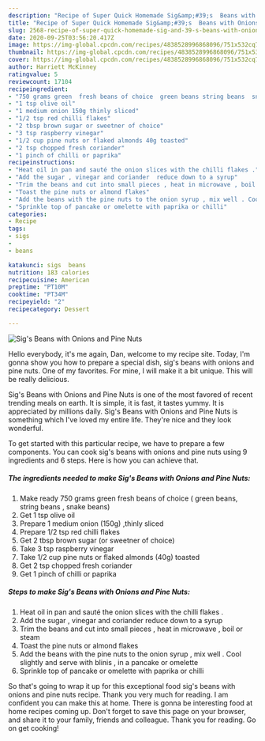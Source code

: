 ```yaml
---
description: "Recipe of Super Quick Homemade Sig&amp;#39;s  Beans with Onions and Pine Nuts"
title: "Recipe of Super Quick Homemade Sig&amp;#39;s  Beans with Onions and Pine Nuts"
slug: 2568-recipe-of-super-quick-homemade-sig-and-39-s-beans-with-onions-and-pine-nuts
date: 2020-09-25T03:56:20.417Z
image: https://img-global.cpcdn.com/recipes/4838528996868096/751x532cq70/sigs-beans-with-onions-and-pine-nuts-recipe-main-photo.jpg
thumbnail: https://img-global.cpcdn.com/recipes/4838528996868096/751x532cq70/sigs-beans-with-onions-and-pine-nuts-recipe-main-photo.jpg
cover: https://img-global.cpcdn.com/recipes/4838528996868096/751x532cq70/sigs-beans-with-onions-and-pine-nuts-recipe-main-photo.jpg
author: Harriett McKinney
ratingvalue: 5
reviewcount: 17104
recipeingredient:
- "750 grams green  fresh beans of choice  green beans string beans  snake beans"
- "1 tsp olive oil"
- "1 medium onion 150g thinly sliced"
- "1/2 tsp red chilli flakes"
- "2 tbsp brown sugar or sweetner of choice"
- "3 tsp raspberry vinegar"
- "1/2 cup pine nuts or flaked almonds 40g toasted"
- "2 tsp chopped fresh coriander"
- "1 pinch of chilli or paprika"
recipeinstructions:
- "Heat oil in pan and sauté the onion slices with the chilli flakes ."
- "Add the sugar , vinegar and coriander  reduce down to a syrup"
- "Trim the beans and cut into small pieces , heat in microwave , boil or steam"
- "Toast the pine nuts or almond flakes"
- "Add the beans with the pine nuts to the onion syrup , mix well . Cool slightly and serve with blinis , in a pancake or  omelette"
- "Sprinkle top of pancake or omelette with paprika or chilli"
categories:
- Recipe
tags:
- sigs
- 
- beans

katakunci: sigs  beans 
nutrition: 183 calories
recipecuisine: American
preptime: "PT10M"
cooktime: "PT34M"
recipeyield: "2"
recipecategory: Dessert

---
```



![Sig&#39;s  Beans with Onions and Pine Nuts](https://img-global.cpcdn.com/recipes/4838528996868096/751x532cq70/sigs-beans-with-onions-and-pine-nuts-recipe-main-photo.jpg)

Hello everybody, it's me again, Dan, welcome to my recipe site. Today, I'm gonna show you how to prepare a special dish, sig&#39;s  beans with onions and pine nuts. One of my favorites. For mine, I will make it a bit unique. This will be really delicious.

Sig&#39;s  Beans with Onions and Pine Nuts is one of the most favored of recent trending meals on earth. It is simple, it is fast, it tastes yummy. It is appreciated by millions daily. Sig&#39;s  Beans with Onions and Pine Nuts is something which I've loved my entire life. They're nice and they look wonderful.




To get started with this particular recipe, we have to prepare a few components. You can cook sig&#39;s  beans with onions and pine nuts using 9 ingredients and 6 steps. Here is how you can achieve that.

<!--inarticleads1-->

##### The ingredients needed to make Sig&#39;s  Beans with Onions and Pine Nuts:

1. Make ready 750 grams green  fresh beans of choice ( green beans, string beans , snake beans)
1. Get 1 tsp olive oil
1. Prepare 1 medium onion (150g) ,thinly sliced
1. Prepare 1/2 tsp red chilli flakes
1. Get 2 tbsp brown sugar (or sweetner of choice)
1. Take 3 tsp raspberry vinegar
1. Take 1/2 cup pine nuts or flaked almonds (40g) toasted
1. Get 2 tsp chopped fresh coriander
1. Get 1 pinch of chilli or paprika




<!--inarticleads2-->

##### Steps to make Sig&#39;s  Beans with Onions and Pine Nuts:

1. Heat oil in pan and sauté the onion slices with the chilli flakes .
1. Add the sugar , vinegar and coriander  reduce down to a syrup
1. Trim the beans and cut into small pieces , heat in microwave , boil or steam
1. Toast the pine nuts or almond flakes
1. Add the beans with the pine nuts to the onion syrup , mix well . Cool slightly and serve with blinis , in a pancake or  omelette
1. Sprinkle top of pancake or omelette with paprika or chilli




So that's going to wrap it up for this exceptional food sig&#39;s  beans with onions and pine nuts recipe. Thank you very much for reading. I am confident you can make this at home. There is gonna be interesting food at home recipes coming up. Don't forget to save this page on your browser, and share it to your family, friends and colleague. Thank you for reading. Go on get cooking!

